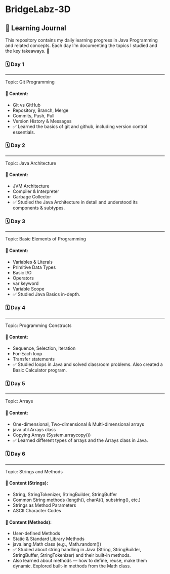 # BridgeLabz-3D

## 📘 Learning Journal
This repository contains my daily learning progress in Java Programming and related concepts.
Each day I’m documenting the topics I studied and the key takeaways. 🚀

### 🗓 Day 1
---
Topic: Git Programming

#### 📖 Content:
* Git vs GitHub
* Repository, Branch, Merge
* Commits, Push, Pull
* Version History & Messages
* ✅ Learned the basics of git and github, including version control essentials.


### 🗓 Day 2
---
Topic: Java Architecture

#### 📖 Content:
* JVM Architecture
* Compiler & Interpreter
* Garbage Collector
* ✅ Studied the Java Architecture in detail and understood its components & subtypes.
 

### 🗓 Day 3
---
Topic: Basic Elements of Programming

#### 📖 Content:
* Variables & Literals
* Primitive Data Types
* Basic I/O
* Operators
* var keyword
* Variable Scope
* ✅ Studied Java Basics in-depth.


### 🗓 Day 4
---
Topic: Programming Constructs

#### 📖 Content:
* Sequence, Selection, Iteration
* For-Each loop
* Transfer statements
* ✅ Studied loops in Java and solved classroom problems.
Also created a Basic Calculator program.


### 🗓 Day 5
---
Topic: Arrays

#### 📖 Content:
* One-dimensional, Two-dimensional & Multi-dimensional arrays
* java.util.Arrays class
* Copying Arrays (System.arraycopy())
* ✅ Learned different types of arrays and the Arrays class in Java.


### 🗓 Day 6
---
Topic: Strings and Methods

#### 📖 Content (Strings):
* String, StringTokenizer, StringBuilder, StringBuffer
* Common String methods (length(), charAt(), substring(), etc.)
* Strings as Method Parameters
* ASCII Character Codes
#### 📖 Content (Methods):
* User-defined Methods
* Static & Standard Library Methods
* java.lang.Math class (e.g., Math.random())
* ✅ Studied about string handling in Java (String, StringBuilder, StringBuffer, StringTokenizer) and their built-in methods.
* Also learned about methods — how to define, reuse, make them dynamic. Explored built-in methods from the Math class.
